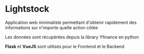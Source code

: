# Lightstock
Application web minimaliste permettant d'obtenir rapidement des informations sur n'importe quelle action côtée </br>

Les données sont récupérées depuis la library Yfinance en python </br>

**Flask** et **VueJS** sont utilisés pour le Frontend et le Backend
